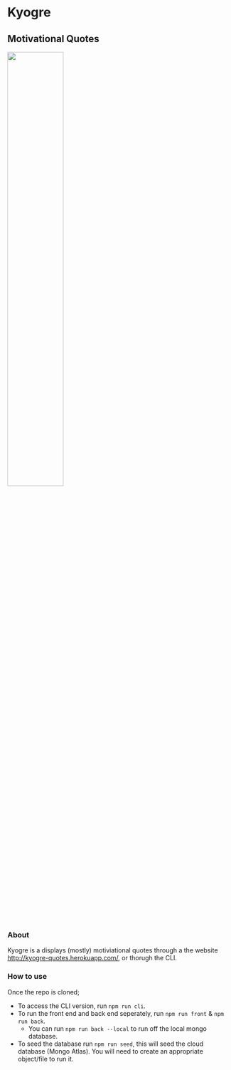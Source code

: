 # Kyogre
## Motivational Quotes

<img src="https://vignette.wikia.nocookie.net/omniversal-battlefield/images/1/1f/382.png/revision/latest?cb=20170430033800" width="50%">

### About

Kyogre is a displays (mostly) motiviational quotes through a the website http://kyogre-quotes.herokuapp.com/, or thorugh the CLI.

### How to use

Once the repo is cloned;

* To access the CLI version, run `npm run cli`.
* To run the front end and back end seperately, run `npm run front` & `npm run back`.
  * You can run `npm run back --local` to run off the local mongo database.
* To seed the database run `npm run seed`, this will seed the cloud database (Mongo Atlas). You will need to create an appropriate object/file to run it.

